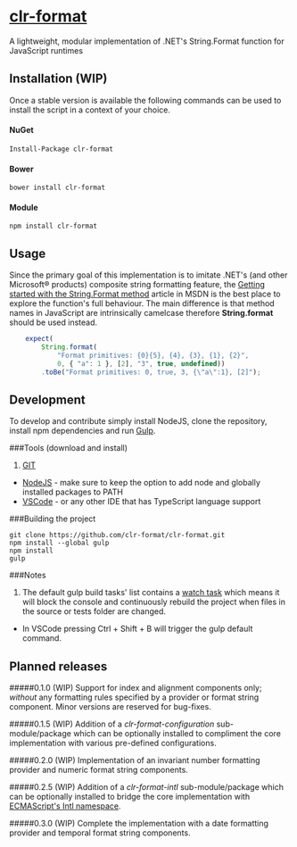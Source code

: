 # [clr-format](https://github.com/clr-format/clr-format)
A lightweight, modular implementation of .NET's String.Format function for JavaScript runtimes

Installation (WIP)
------------
Once a stable version is available the following commands can be used to install the script in a context of your choice.

#### NuGet
```Install-Package clr-format```

#### Bower
```bower install clr-format```

#### Module
```npm install clr-format```

Usage
-----
Since the primary goal of this implementation is to imitate .NET's (and other Microsoft® products) composite string formatting feature, the [Getting started with the String.Format method](https://msdn.microsoft.com/en-us/library/system.string.format.aspx#Starting) article in MSDN is the best place to explore the function's full behaviour. The main difference is that method names in JavaScript are intrinsically camelcase therefore **String.format** should be used instead.

```javascript
    expect(
        String.format(
            "Format primitives: {0}{5}, {4}, {3}, {1}, {2}",
            0, { "a": 1 }, [2], "3", true, undefined))
        .toBe("Format primitives: 0, true, 3, {\"a\":1}, [2]");
```

Development
-----------
To develop and contribute simply install NodeJS, clone the repository, install npm dependencies and run [Gulp](http://gulpjs.com/).

###Tools (download and install)
1. [GIT](http://git-scm.com/download/)
- [NodeJS](https://nodejs.org/download/) - make sure to keep the option to add node and globally installed packages to PATH
- [VSCode](https://code.visualstudio.com/) - or any other IDE that has TypeScript language support

###Building the project
```
git clone https://github.com/clr-format/clr-format.git
npm install --global gulp
npm install
gulp
```

###Notes
1. The default gulp build tasks' list contains a [watch task](https://github.com/gulpjs/gulp/blob/master/docs/API.md#gulpwatchglob-opts-cb) which means it will block the console and continuously rebuild the project when files in the source or tests folder are changed.
- In VSCode pressing Ctrl + Shift + B will trigger the gulp default command.

Planned releases
----------------
#####0.1.0 (WIP)
Support for index and alignment components only; *without* any formatting rules specified by a provider or format string component. Minor versions are reserved for bug-fixes.

#####0.1.5 (WIP)
Addition of a *clr-format-configuration* sub-module/package which can be optionally installed to compliment the core implementation with various pre-defined configurations.

#####0.2.0 (WIP)
Implementation of an invariant number formatting provider and numeric format string components.

#####0.2.5 (WIP)
Addition of a *clr-format-intl* sub-module/package which can be optionally installed to bridge the core implementation with [ECMAScript's Intl namespace](https://developer.mozilla.org/en/docs/Web/JavaScript/Reference/Global_Objects/Intl).

#####0.3.0 (WIP)
Complete the implementation with a date formatting provider and temporal format string components.
